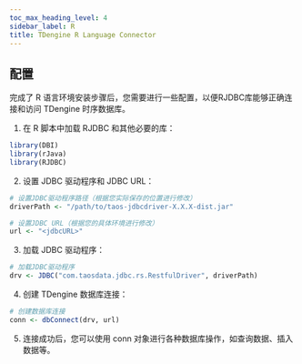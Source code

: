 ```yaml
---
toc_max_heading_level: 4
sidebar_label: R
title: TDengine R Language Connector
---
```


## 配置

完成了 R 语言环境安装步骤后，您需要进行一些配置，以便RJDBC库能够正确连接和访问 TDengine 时序数据库。

1. 在 R 脚本中加载 RJDBC 和其他必要的库：

```r
library(DBI)
library(rJava)
library(RJDBC)
```

2. 设置 JDBC 驱动程序和 JDBC URL：

```r
# 设置JDBC驱动程序路径（根据您实际保存的位置进行修改）
driverPath <- "/path/to/taos-jdbcdriver-X.X.X-dist.jar"

# 设置JDBC URL（根据您的具体环境进行修改）
url <- "<jdbcURL>"
```

3. 加载 JDBC 驱动程序：

```r
# 加载JDBC驱动程序
drv <- JDBC("com.taosdata.jdbc.rs.RestfulDriver", driverPath)
```

4. 创建 TDengine 数据库连接：

```r
# 创建数据库连接
conn <- dbConnect(drv, url)
```

5. 连接成功后，您可以使用 conn 对象进行各种数据库操作，如查询数据、插入数据等。
